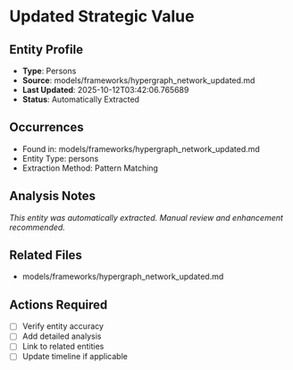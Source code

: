 # Updated Strategic Value

## Entity Profile
- **Type**: Persons
- **Source**: models/frameworks/hypergraph_network_updated.md
- **Last Updated**: 2025-10-12T03:42:06.765689
- **Status**: Automatically Extracted

## Occurrences
- Found in: models/frameworks/hypergraph_network_updated.md
- Entity Type: persons
- Extraction Method: Pattern Matching

## Analysis Notes
*This entity was automatically extracted. Manual review and enhancement recommended.*

## Related Files
- models/frameworks/hypergraph_network_updated.md

## Actions Required
- [ ] Verify entity accuracy
- [ ] Add detailed analysis
- [ ] Link to related entities
- [ ] Update timeline if applicable

